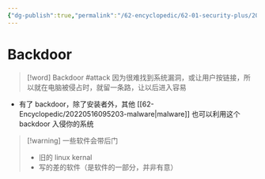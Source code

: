 ```yaml
---
{"dg-publish":true,"permalink":"/62-encyclopedic/62-01-security-plus/20220602145709-backdoor/","dgHomeLink":true,"dgPassFrontmatter":false}
---
```



# Backdoor

>[!word] Backdoor #attack 
> 因为很难找到系统漏洞，或让用户按链接，所以就在电脑被侵占时，就留一条路，让以后进入容易
<!--ID: 1654406587998-->


- 有了 backdoor，除了安装者外，其他 [[62-Encyclopedic/20220516095203-malware|malware]] 也可以利用这个 backdoor 入侵你的系统

> [!warning] 一些软件会带后门 
> - 旧的 linux kernal 
> - 写的差的软件（是软件的一部分，并非有意）
